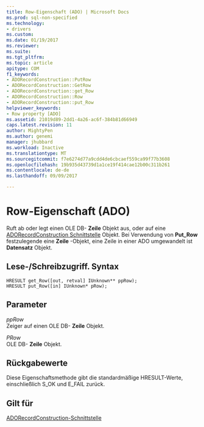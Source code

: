```yaml
---
title: Row-Eigenschaft (ADO) | Microsoft Docs
ms.prod: sql-non-specified
ms.technology:
- drivers
ms.custom: 
ms.date: 01/19/2017
ms.reviewer: 
ms.suite: 
ms.tgt_pltfrm: 
ms.topic: article
apitype: COM
f1_keywords:
- ADORecordConstruction::PutRow
- ADORecordConstruction::GetRow
- ADORecordConstruction::get_Row
- ADORecordConstruction::Row
- ADORecordConstruction::put_Row
helpviewer_keywords:
- Row property [ADO]
ms.assetid: 21019d89-2dd1-4a26-ac6f-384b81d66949
caps.latest.revision: 11
author: MightyPen
ms.author: genemi
manager: jhubbard
ms.workload: Inactive
ms.translationtype: MT
ms.sourcegitcommit: f7e6274d77a9cdd4de6cbcaef559ca99f77b3608
ms.openlocfilehash: 19b935d43739d1a1ce19f414cae12b00c311b261
ms.contentlocale: de-de
ms.lasthandoff: 09/09/2017

---
```

# <a name="row-property-ado"></a>Row-Eigenschaft (ADO)
Ruft ab oder legt einen OLE DB- **Zeile** Objekt aus, oder auf eine [ADORecordConstruction Schnittstelle](../../../ado/reference/ado-api/adorecordconstruction-interface.md) Objekt. Bei Verwendung von **Put_Row** festzulegende eine **Zeile** -Objekt, eine Zeile in einer ADO umgewandelt ist **Datensatz** Objekt.  
  
## <a name="readwritesyntax"></a>Lese-/Schreibzugriff. Syntax  
  
```  
HRESULT get_Row([out, retval] IUnknown** ppRow);  
HRESULT put_Row([in] IUnknown* pRow);  
```  
  
## <a name="parameters"></a>Parameter  
 *ppRow*  
 Zeiger auf einen OLE DB- **Zeile** Objekt.  
  
 *PRow*  
 OLE DB- **Zeile** Objekt.  
  
## <a name="return-values"></a>Rückgabewerte  
 Diese Eigenschaftsmethode gibt die standardmäßige HRESULT-Werte, einschließlich S_OK und E_FAIL zurück.  
  
## <a name="applies-to"></a>Gilt für  
 [ADORecordConstruction-Schnittstelle](../../../ado/reference/ado-api/adorecordconstruction-interface.md)

